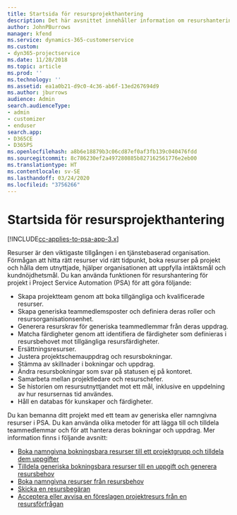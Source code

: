 ```yaml
---
title: Startsida för resursprojekthantering
description: Det här avsnittet innehåller information om resurshanteringsfunktioner i Project Service Automation (PSA) för Dynamics 365.
author: JohnPBurrows
manager: kfend
ms.service: dynamics-365-customerservice
ms.custom:
- dyn365-projectservice
ms.date: 11/28/2018
ms.topic: article
ms.prod: ''
ms.technology: ''
ms.assetid: ea1a0b21-d9c0-4c36-ab6f-13ed267694d9
ms.author: jburrows
audience: Admin
search.audienceType:
- admin
- customizer
- enduser
search.app:
- D365CE
- D365PS
ms.openlocfilehash: a8b6e18879b3c06cd87ef0af3fb139c040476fdd
ms.sourcegitcommit: 8c786230ef2a497280885b827162561776e2eb00
ms.translationtype: HT
ms.contentlocale: sv-SE
ms.lasthandoff: 03/24/2020
ms.locfileid: "3756266"
---
```

# <a name="resourcing-projects-home-page"></a>Startsida för resursprojekthantering

[!INCLUDE[cc-applies-to-psa-app-3.x](../includes/cc-applies-to-psa-app-3x.md)]

Resurser är den viktigaste tillgången i en tjänstebaserad organisation. Förmågan att hitta rätt resurser vid rätt tidpunkt, boka resurser på projekt och hålla dem utnyttjade, hjälper organisationen att uppfylla intäktsmål och kundnöjdhetsmål. Du kan använda funktionen för resurshantering för projekt i Project Service Automation (PSA) för att göra följande:

- Skapa projektteam genom att boka tillgängliga och kvalificerade resurser.
- Skapa generiska teammedlemsposter och definiera deras roller och resursorganisationsenhet.
- Generera resurskrav för generiska teammedlemmar från deras uppdrag.
- Matcha färdigheter genom att identifiera de färdigheter som definieras i resursbehovet mot tillgängliga resursfärdigheter.
- Ersättningsresurser.
- Justera projektschemauppdrag och resursbokningar.
- Stämma av skillnader i bokningar och uppdrag.
- Ändra resursbokningar som svar på statusen ej på kontoret.
- Samarbeta mellan projektledare och resurschefer.
- Se historien om resursutnyttjandet mot ett mål, inklusive en uppdelning av hur resursernas tid användes.
- Håll en databas för kunskaper och färdigheter.


Du kan bemanna ditt projekt med ett team av generiska eller namngivna resurser i PSA. Du kan använda olika metoder för att lägga till och tilldela teammedlemmar och för att hantera deras bokningar och uppdrag. Mer information finns i följande avsnitt:

- [Boka namngivna bokningsbara resurser till ett projektgrupp och tilldela dem uppgifter](assign-named-bookable-resource.md)
- [Tilldela generiska bokningsbara resurser till en uppgift och generera resursbehov](assign-generic-bookable-resource.md)
- [Boka namngivna resurser från resursbehov](book-named-resource.md)
- [Skicka en resursbegäran](submit-resource-request.md)
- [Acceptera eller avvisa en föreslagen projektresurs från en resursförfrågan](accept-reject-proposed-resource.md)
